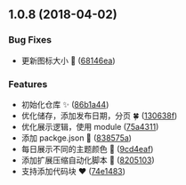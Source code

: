 <a name="1.0.8"></a>
## 1.0.8 (2018-04-02)


### Bug Fixes

* 更新图标大小 :bug: ([68146ea](https://github.com/FengShangWuQi/chrome-Daily-Front-End-news/commit/68146ea))


### Features

* 初始化仓库 :sparkles: ([86b1a44](https://github.com/FengShangWuQi/chrome-Daily-Front-End-news/commit/86b1a44))
* 优化储存，添加发布日期，分页 :four_leaf_clover: ([130638f](https://github.com/FengShangWuQi/chrome-Daily-Front-End-news/commit/130638f))
* 优化展示逻辑，使用 module ([75a4311](https://github.com/FengShangWuQi/chrome-Daily-Front-End-news/commit/75a4311))
* 添加 packge.json :panda_face: ([838575a](https://github.com/FengShangWuQi/chrome-Daily-Front-End-news/commit/838575a))
* 每日展示不同的主题颜色 :rose: ([9cd4eaf](https://github.com/FengShangWuQi/chrome-Daily-Front-End-news/commit/9cd4eaf))
* 添加扩展压缩自动化脚本 :bear: ([8205103](https://github.com/FengShangWuQi/chrome-Daily-Front-End-news/commit/8205103))
* 支持添加代码块 :heart: ([74e1483](https://github.com/FengShangWuQi/chrome-Daily-Front-End-news/commit/74e1483))
